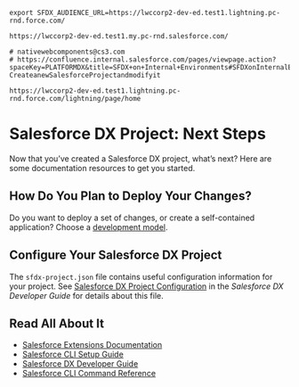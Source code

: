 ```
export SFDX_AUDIENCE_URL=https://lwccorp2-dev-ed.test1.lightning.pc-rnd.force.com/

https://lwccorp2-dev-ed.test1.my.pc-rnd.salesforce.com/

# nativewebcomponents@cs3.com
# https://confluence.internal.salesforce.com/pages/viewpage.action?spaceKey=PLATFORMDX&title=SFDX+on+Internal+Environments#SFDXonInternalEnvironments-CreateanewSalesforceProjectandmodifyit

https://lwccorp2-dev-ed.test1.lightning.pc-rnd.force.com/lightning/page/home
```

# Salesforce DX Project: Next Steps

Now that you’ve created a Salesforce DX project, what’s next? Here are some documentation resources to get you started.

## How Do You Plan to Deploy Your Changes?

Do you want to deploy a set of changes, or create a self-contained application? Choose a [development model](https://developer.salesforce.com/tools/vscode/en/user-guide/development-models).

## Configure Your Salesforce DX Project

The `sfdx-project.json` file contains useful configuration information for your project. See [Salesforce DX Project Configuration](https://developer.salesforce.com/docs/atlas.en-us.sfdx_dev.meta/sfdx_dev/sfdx_dev_ws_config.htm) in the _Salesforce DX Developer Guide_ for details about this file.

## Read All About It

- [Salesforce Extensions Documentation](https://developer.salesforce.com/tools/vscode/)
- [Salesforce CLI Setup Guide](https://developer.salesforce.com/docs/atlas.en-us.sfdx_setup.meta/sfdx_setup/sfdx_setup_intro.htm)
- [Salesforce DX Developer Guide](https://developer.salesforce.com/docs/atlas.en-us.sfdx_dev.meta/sfdx_dev/sfdx_dev_intro.htm)
- [Salesforce CLI Command Reference](https://developer.salesforce.com/docs/atlas.en-us.sfdx_cli_reference.meta/sfdx_cli_reference/cli_reference.htm)
